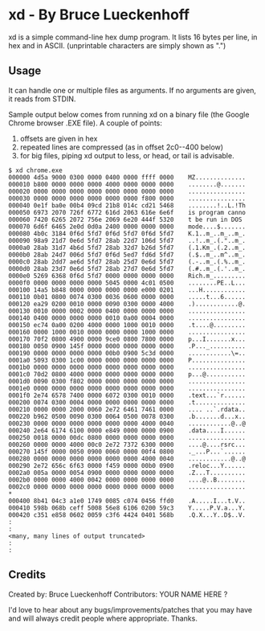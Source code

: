 xd - By Bruce Lueckenhoff
=========================

xd is a simple command-line hex dump program. It lists 16 bytes per line,
in hex and in ASCII. (unprintable characters are simply shown as ".")



Usage
-----

It can handle one or multiple files as arguments.
If no arguments are given, it reads from STDIN.

Sample output below comes from running xd on a binary file
(the Google Chrome browser .EXE file). A couple of points:
  1) offsets are given in hex
  2) repeated lines are compressed (as in offset 2c0--400 below)
  3) for big files, piping xd output to less, or head, or tail is advisable.


    $ xd chrome.exe
    000000 4d5a 9000 0300 0000 0400 0000 ffff 0000    MZ..............
    000010 b800 0000 0000 0000 4000 0000 0000 0000    ........@.......
    000020 0000 0000 0000 0000 0000 0000 0000 0000    ................
    000030 0000 0000 0000 0000 0000 0000 f800 0000    ................
    000040 0e1f ba0e 00b4 09cd 21b8 014c cd21 5468    ........!..L.!Th
    000050 6973 2070 726f 6772 616d 2063 616e 6e6f    is program canno
    000060 7420 6265 2072 756e 2069 6e20 444f 5320    t be run in DOS 
    000070 6d6f 6465 2e0d 0d0a 2400 0000 0000 0000    mode....$.......
    000080 4b0c 3184 0f6d 5fd7 0f6d 5fd7 0f6d 5fd7    K.1..m_..m_..m_.
    000090 98a9 21d7 0e6d 5fd7 28ab 22d7 106d 5fd7    ..!..m_.(."..m_.
    0000a0 28ab 31d7 4b6d 5fd7 28ab 32d7 b26d 5fd7    (.1.Km_.(.2..m_.
    0000b0 28ab 24d7 006d 5fd7 0f6d 5ed7 fd6d 5fd7    (.$..m_..m^..m_.
    0000c0 28ab 2dd7 ae6d 5fd7 28ab 25d7 0e6d 5fd7    (.-..m_.(.%..m_.
    0000d0 28ab 23d7 0e6d 5fd7 28ab 27d7 0e6d 5fd7    (.#..m_.(.'..m_.
    0000e0 5269 6368 0f6d 5fd7 0000 0000 0000 0000    Rich.m_.........
    0000f0 0000 0000 0000 0000 5045 0000 4c01 0500    ........PE..L...
    000100 14a5 b848 0000 0000 0000 0000 e000 0201    ...H............
    000110 0b01 0800 0074 0300 0036 0600 0000 0000    .....t...6......
    000120 ea29 0200 0010 0000 0090 0300 0000 4000    .)............@.
    000130 0010 0000 0002 0000 0400 0000 0000 0000    ................
    000140 0400 0000 0000 0000 0010 0a00 0004 0000    ................
    000150 ec74 0a00 0200 4000 0000 1000 0010 0000    .t....@.........
    000160 0000 1000 0010 0000 0000 0000 1000 0000    ................
    000170 70f2 0800 4900 0000 9ce0 0800 7800 0000    p...I.......x...
    000180 0050 0900 145f 0000 0000 0000 0000 0000    .P..._..........
    000190 0000 0000 0000 0000 00b0 0900 5c3d 0000    ............\=..
    0001a0 5093 0300 1c00 0000 0000 0000 0000 0000    P...............
    0001b0 0000 0000 0000 0000 0000 0000 0000 0000    ................
    0001c0 70d2 0800 4000 0000 0000 0000 0000 0000    p...@...........
    0001d0 0090 0300 f802 0000 0000 0000 0000 0000    ................
    0001e0 0000 0000 0000 0000 0000 0000 0000 0000    ................
    0001f0 2e74 6578 7400 0000 6072 0300 0010 0000    .text...`r......
    000200 0074 0300 0004 0000 0000 0000 0000 0000    .t..............
    000210 0000 0000 2000 0060 2e72 6461 7461 0000    .... ..`.rdata..
    000220 b962 0500 0090 0300 0064 0500 0078 0300    .b.......d...x..
    000230 0000 0000 0000 0000 0000 0000 4000 0040    ............@..@
    000240 2e64 6174 6100 0000 e849 0000 0000 0900    .data....I......
    000250 0018 0000 00dc 0800 0000 0000 0000 0000    ................
    000260 0000 0000 4000 00c0 2e72 7372 6300 0000    ....@....rsrc...
    000270 145f 0000 0050 0900 0060 0000 00f4 0800    ._...P...`......
    000280 0000 0000 0000 0000 0000 0000 4000 0040    ............@..@
    000290 2e72 656c 6f63 0000 f459 0000 00b0 0900    .reloc...Y......
    0002a0 005a 0000 0054 0900 0000 0000 0000 0000    .Z...T..........
    0002b0 0000 0000 4000 0042 0000 0000 0000 0000    ....@..B........
    0002c0 0000 0000 0000 0000 0000 0000 0000 0000    ................
    *
    000400 8b41 04c3 a1e0 1749 0085 c074 0456 ffd0    .A.....I...t.V..
    000410 598b 068b ceff 5008 56e8 6106 0200 59c3    Y.....P.V.a...Y.
    000420 c351 e858 0602 0059 c3f6 4424 0401 568b    .Q.X...Y..D$..V.
    :
    :
    <many, many lines of output truncated>
    :
    :


Credits
-------

Created by: Bruce Lueckenhoff
Contributors: YOUR NAME HERE ?

I'd love to hear about any bugs/improvements/patches
that you may have and will always credit people where
appropriate. Thanks.

